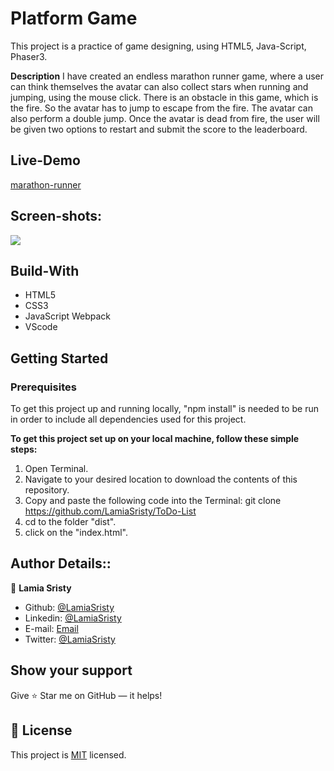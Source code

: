# Platform Game
This project is a practice of game designing, using HTML5, Java-Script, Phaser3.

**Description**
I have created an endless marathon runner game, where a user can think themselves the avatar can also collect stars when running and jumping, using the mouse click. There is an obstacle in this game, which is the fire. So the avatar has to jump to escape from the fire. The avatar can also perform a double jump. Once the avatar is dead from fire, the user will be given two options to restart and submit the score to the leaderboard.

## Live-Demo

[marathon-runner](https://aqueous-woodland-52804.herokuapp.com/)

## Screen-shots:
<img src="assets/images/">

## Build-With

- HTML5
- CSS3
- JavaScript Webpack
- VScode

## Getting Started

### Prerequisites

To get this project up and running locally, "npm install" is needed to be run in order to include all dependencies used for this project.

**To get this project set up on your local machine, follow these simple steps:**

1. Open Terminal.
2. Navigate to your desired location to download the contents of this repository.
3. Copy and paste the following code into the Terminal: git clone https://github.com/LamiaSristy/ToDo-List
4. cd to the folder "dist".
5. click on the "index.html".


## Author Details::

👤 **Lamia Sristy**

- Github: [@LamiaSristy](https://github.com/LamiaSristy)
- Linkedin: [@LamiaSristy](https://www.linkedin.com/in/lamia-hemayet-sristy/)
- E-mail: <a href="mailto:lamiasristy@gmail.com?subject=Hello Lamia!">Email</a>  
- Twitter: [@LamiaSristy](https://twitter.com/lsristy1)

## Show your support

Give ⭐ Star me on GitHub — it helps!

## 📝 License

This project is [MIT](lic.url) licensed.
